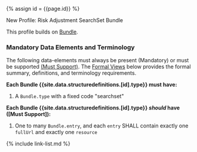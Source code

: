 
{% assign id = {{page.id}} %}

<div class="new-content" markdown="1">
New Profile: Risk Adjustment SearchSet Bundle
</div><!-- new-content -->

This profile builds on [Bundle](https://www.hl7.org/fhir/bundle.html).

### Mandatory Data Elements and Terminology

The following data-elements must always be present (Mandatory) or must be supported [(Must Support)](general-guidance.html#must-support). The [Formal Views](StructureDefinition-ra-searchset-bundle.html#profile) below provides the formal summary, definitions, and terminology requirements.

**Each Bundle {{site.data.structuredefinitions.[id].type}} must have:**

1. A `Bundle.type` with a fixed code "searchset"

**Each Bundle {{site.data.structuredefinitions.[id].type}} *should* have ([Must Support]):**
1. One to many `Bundle.entry`, and each `entry` SHALL contain exactly one `fullUrl` and exactly one `resource`


<!--
### Mandatory Data Elements and Terminology

The following data-elements are mandatory (i.e data MUST be present). -->

<!-- **Each {{site.data.structuredefinitions.[id].type}} must have:** -->

<!--1. -->

<!--

Each {{site.data.structuredefinitions.[id].type}} *should* have ([Must Support](guidance.html#must-support)):

1. The beneficiary

-->

<!-- ### Examples-->


{% include link-list.md %}
